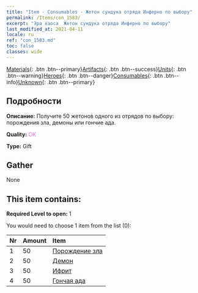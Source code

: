 ```yaml
---
title: "Item - Consumables - Жетон сундука отряда Инферно по выбору"
permalink: /Items/con_1583/
excerpt: "Эра хаоса  Жетон сундука отряда Инферно по выбору"
last_modified_at: 2021-04-11
locale: ru
ref: "con_1583.md"
toc: false
classes: wide
---
```

 [Materials](/ru/Items/){: .btn .btn--primary}[Artifacts](/ru/Items/Artifacts/){: .btn .btn--success}[Units](/ru/Items/Units/){: .btn .btn--warning}[Heroes](/ru/Items/Heroes/){: .btn .btn--danger}[Consumables](/ru/Items/Consumables/){: .btn .btn--info}[Unknown](/ru/Items/Unknown/){: .btn .btn--primary}

## Подробности
 **Описание:** Получите 50 жетонов одного из отрядов по выбору: порождения зла, демоны или гончие ада.

 **Quality:** <span style="color: #DA70D6">OK</span>

 **Type:** Gift

## Gather

  None

## This item contains:

 **Required Level to open:** 1

 You would need to choose 1 item from the list (0):

  | Nr | Amount |     Item    |
  |:---|:-------|:------------|
  | 1 | 50 | [Порождение зла](/ru/Items/unt_230/) | 
  | 2 | 50 | [Демон](/ru/Items/unt_229/) | 
  | 3 | 50 | [Ифрит](/ru/Items/unt_231/) | 
  | 4 | 50 | [Гончая ада](/ru/Items/unt_228/) | 
